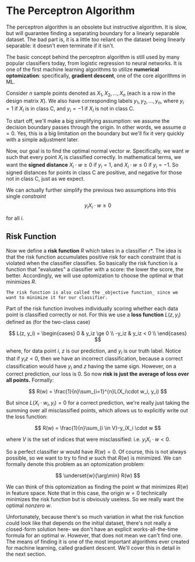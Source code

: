 # The Perceptron Algorithm

The perceptron algorithm is an obsolete but instructive algorithm. It is slow, but will guarantee finding a separating boundary for a linearly separable dataset. The bad part is, it is a little _too_ reliant on the dataset being linearly separable: it doesn't even terminate if it isn't. 

The basic concept behind the perceptron algorithm is still used by many popular classifiers today, from logistic regression to neural networks. It is one of the first machine learning algorithms to utilize __numerical optomization__: specifically, __gradient descent__, one of the core algorithms in ML. 

Consider $n$ sample points denoted as $X_1, X_2, ... , X_n$ (each is a row in the design matrix $X$). We also have corresponding labels $y_1, y_2, ..., y_n$, where $y_i = 1$ if $X_i$ is in class C, and $y_i = -1$ if $X_i$ is not in class C. 

To start off, we'll make a big simplifying assumption: we assume the decision boundary passes through the origin. In other words, we assume $\alpha = 0$. Yes, this is a big limitation on the boundary but we'll fix it very quickly with a simple adjustment later. 

Now, our goal is to find the optimal normal vector $w$. Specifically, we want $w$ such that every point $X_i$ is classified correctly. In mathematical terms, we want the __signed distance__ $X_i \cdot w \ge 0$ if $y_i = 1$, and $X_i \cdot w \le 0$ if $y_i = -1$. So signed distances for points in class C are positive, and negative for those not in class C, just as we expect. 

We can actually further simplify the previous two assumptions into this single _constraint_
$$
y_iX_i \cdot w \ge 0
$$

for all $i$.

## Risk Function

Now we define a __risk function__ $R$ which takes in a classifier $r*$. The idea is that the risk function accumulates positive risk for each constraint that is violated when the classifier classifies. So basically the risk function is a function that "evaluates" a classifier with a score: the lower the score, the better. Accordingly, we will use optomization to choose the optimal $w$ that minimizes $R$. 

```{note}
The risk function is also called the _objective function_ since we want to minimize it for our classifier.  
```

Part of the risk function involves individually scoring whether each data point is classified correctly or not. For this we use a __loss function__ $L(z, y_i)$ defined as (for the two-class case)

$$
L(z, y_i) = 
    \begin{cases} 
      0 & y_iz \ge 0 \\
      -y_iz & y_iz < 0 \\  
   \end{cases}
$$

where, for data point $i$, $z$ is our prediction, and $y_i$ is our truth label. Notice that if $y_iz < 0$, then we have an incorrect classification, because a correct classification would have $y_i$ and $z$ having the same sign. However, on a correct prediction, our loss is 0. So now __risk is just the average of loss over all points.__ Formally:

$$
R(w) = \frac{1}{n}\sum_{i=1}^{n}L(X_i\cdot w_i, y_i)
$$

But since $L(X_i \cdot w_i, y_i) = 0$ for a correct prediction, we're really just taking the summing over all misclassified points, which allows us to explicitly write out the loss function:

$$
R(w) = \frac{1}{n}\sum_{i \in V}-y_iX_i \cdot w
$$

where $V$ is the set of indices that were misclassified: i.e. $y_iX_i \cdot w < 0$. 

So a perfect classifier $w$ would have $R(w) = 0$. Of course, this is not always possible, so we want to try to find $w$ such that $R(w)$ is minimized. We can formally denote this problem as an optomization problem:

$$
\underset{w}{\arg\min} R(w)
$$

We can think of this optomization as finding the point $w$ that minimizes $R(w)$ in feature space. Note that in this case, the origin $w = 0$ technically minimizes the risk function but is obviously useless. So we really want the optimal _nonzero_ $w$.

Unfortunately, because there's so much variation in what the risk function could look like that depends on the initial dataset, there's not really a closed-form solution here- we don't have an explicit works-all-the-time formula for an optimal $w$. However, that does not mean we can't find one. The means of finding it is one of the most important algorithms ever created for machine learning, called gradient descent. We'll cover this in detail in the next section.
